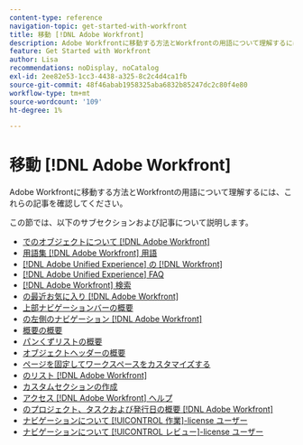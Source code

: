 ```yaml
---
content-type: reference
navigation-topic: get-started-with-workfront
title: 移動 [!DNL Adobe Workfront]
description: Adobe Workfrontに移動する方法とWorkfrontの用語について理解するには、これらの記事を確認してください。
feature: Get Started with Workfront
author: Lisa
recommendations: noDisplay, noCatalog
exl-id: 2ee82e53-1cc3-4438-a325-8c2c4d4ca1fb
source-git-commit: 48f46abab1958325aba6832b85247dc2c80f4e80
workflow-type: tm+mt
source-wordcount: '109'
ht-degree: 1%

---
```


# 移動 [!DNL Adobe Workfront]

Adobe Workfrontに移動する方法とWorkfrontの用語について理解するには、これらの記事を確認してください。

この節では、以下のサブセクションおよび記事について説明します。

* [でのオブジェクトについて [!DNL Adobe Workfront]](../../workfront-basics/navigate-workfront/workfront-navigation/understand-objects.md)
* [用語集 [!DNL Adobe Workfront] 用語](../../workfront-basics/navigate-workfront/workfront-navigation/workfront-terminology-glossary.md)
* [[!DNL Adobe Unified Experience] の [!DNL Workfront]](/help/quicksilver/workfront-basics/navigate-workfront/workfront-navigation/adobe-unified-experience.md)
* [[!DNL Adobe Unified Experience] FAQ](/help/quicksilver/workfront-basics/navigate-workfront/workfront-navigation/unified-experience-faq.md)
* [[!DNL Adobe Workfront] 検索](../../workfront-basics/navigate-workfront/search/search.md)
* [の最近お気に入り [!DNL Adobe Workfront]](../../workfront-basics/navigate-workfront/recent-and-favorites/recent-and-favorites.md)
* [上部ナビゲーションバーの概要](../../workfront-basics/the-new-workfront-experience/global-navigation-overview.md)
* [の左側のナビゲーション [!DNL Adobe Workfront]](../../workfront-basics/the-new-workfront-experience/simplified-left-navigation.md)
* [概要の概要](../../workfront-basics/the-new-workfront-experience/summary-overview.md)
* [パンくずリストの概要](../../workfront-basics/the-new-workfront-experience/breadcrumb-overview.md)
* [オブジェクトヘッダーの概要](../../workfront-basics/the-new-workfront-experience/new-object-headers.md)
* [ページを固定してワークスペースをカスタマイズする](../../workfront-basics/the-new-workfront-experience/pin-pages.md)
* [のリスト [!DNL Adobe Workfront]](../../workfront-basics/navigate-workfront/use-lists/lists.md)
* [カスタムセクションの作成](/help/quicksilver/workfront-basics/manage-your-account-and-profile/configuring-your-user-profile/create-custom-tabs.md)
* [アクセス [!DNL Adobe Workfront] ヘルプ](../../workfront-basics/navigate-workfront/workfront-navigation/access-workfront-help.md)
* [のプロジェクト、タスクおよび発行日の概要 [!DNL Adobe Workfront]](../../workfront-basics/navigate-workfront/workfront-navigation/definitions-pti-dates.md)
* [ナビゲーションについて [!UICONTROL 作業]-license ユーザー](../../workfront-basics/navigate-workfront/workfront-navigation/worker-global-navigation-bar.md)
* [ナビゲーションについて [!UICONTROL レビュー]-license ユーザー](../../workfront-basics/navigate-workfront/workfront-navigation/reviewer-global-navigation-bar.md)
